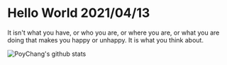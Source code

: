 # Hello World 2021/04/13

It isn't what you have, or who you are, or where you are, or what you are doing that makes you happy or unhappy. It is what you think about.

![PoyChang's github stats](https://github-readme-stats.vercel.app/api?username=poychang&show_icons=true&theme=dracula)

